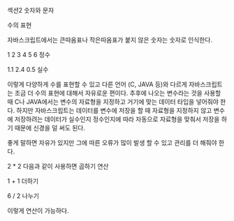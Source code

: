 섹션2 숫자와 문자

수의 표현

자바스크립트에서는 큰따옴표나 작은따옴표가 붙지 않은 숫자는 숫자로 인식한다.

1 2 3 4 5 6 정수

1.1	2.4 0.5 실수

이렇게 다양하게 수를 표현할 수 있고 다른 언어 (C, JAVA 등)와 다르게 자바스크립트는 조금 더 수의 표현에 대해서 자유로운 편이다. 
추후에 나오는 변수라는 것을 사용할 때 C나 JAVA에서는 변수의 자료형을 지정하고 거기에 맞는 데이터 타입을 넣어줘야 한다. 
하지만 자바스크립트는 데이터를 변수에 저장을 할 때 자료형을 지정하지 않고 변수에 저장하려는 데이터가 실수인지 정수인지에 따라 자동으로 자료형을 맞춰서 저장을 하기 때문에 신경을 덜 써도 된다.

좋게 말하면 자유가 있지만 그에 따른 오류가 많이 발생 할 수 있고 관리를 더 해줘야 한다.

2 * 2 다음과 같이 사용하면 곱하기 연산

1 + 1 더하기

6 / 2 나누기

이렇게 연산이 가능하다.
